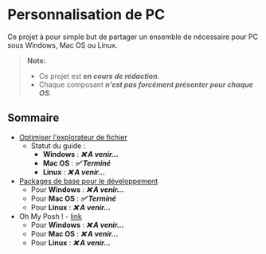 # Personnalisation de PC

Ce projet à pour simple but de partager un ensemble de nécessaire pour PC sous Windows, Mac OS ou Linux.

> **Note:**
> - Ce projet est _**en cours de rédaction**_.
> - Chaque composant _**n'est pas forcément présenter pour chaque OS**_.

## Sommaire

- [Optimiser l'explorateur de fichier](1_Optimize_the_file_explorer.md)
    - Statut du guide :
        - **Windows** : _**❌ A venir...**_
        - **Mac OS** : _**✅ Terminé**_
        - **Linux** : _**❌ A venir...**_
- [Packages de base pour le développement](2_Packages.md)
    - Pour **Windows** : _**❌ A venir...**_
    - Pour **Mac OS** : _**✅ Terminé**_
    - Pour **Linux** : _**❌ A venir...**_
- Oh My Posh ! - [link](#)
    - Pour **Windows** : _**❌ A venir...**_
    - Pour **Mac OS** : _**❌ A venir...**_
    - Pour **Linux** : _**❌ A venir...**_